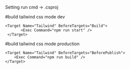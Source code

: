 Setting run cmd -> .csproj

#build tailwind css mode dev

```
<Target Name="Tailwind" BeforeTargets="Build">
       <Exec Command="npm run start" />
 </Target>
 ```
  
#build tailwind css mode production

```
<Target Name="Tailwind" BeforeTargets="BeforePublish">
	<Exec Command="npm run build" />
</Target>
```

